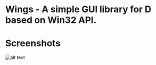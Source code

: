 
# Wings - A simple GUI library for D based on Win32 API.

# Screenshots
![alt text](C:\Users\kcvin\OneDrive\Pictures\np_old.jpg)
